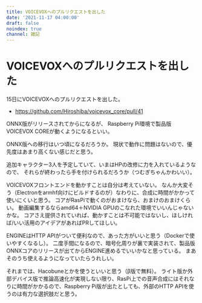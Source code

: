 ```yaml
---
title: VOICEVOXへのプルリクエストを出した
date: '2021-11-17 04:00:00'
draft: false
noindex: true
channel: 雑記
---
```


# VOICEVOXへのプルリクエストを出した
15日にVOICEVOXへのプルリクエストを出した。

- <https://github.com/Hiroshiba/voicevox_core/pull/41>

ONNX版がリリースされてからになるが、
Raspberry Pi環境で製品版VOICEVOX COREが動くようになるといい。

ONNX版への移行はいつ頃になるだろうか。
現状で動作に問題はないので、優先度はあまり高くない感じだと思う。

追加キャラクター3人を予定していて、いまはHPの改修に力を入れているようなので、
それらが終わったら手を付けられるだろうか（つむぎちゃんかわいい）。

VOICEVOXフロントエンドを動かすことは自分は考えていない。
なんか大変そう（Electronをarmhf向けにビルドするのが）なわりに、合成に時間がかかって使いにくいと思う。
コアがRasPiで動くのがおまけなら、おまけのおまけくらい。
動画編集するならamd64＋NVIDIA GPUのこなれた環境でいいんじゃないかな。
コアさえ提供されていれば、動かすことは不可能ではないし、ほしければ/いい活用のアイデアがあればPRしてほしい。

ENGINEはHTTP APIがついて便利なので、あった方がいいと思う（Dockerで使いやすくなるし）。
二度手間になるので、暗号化周りが裏で実装されて、製品版ONNXコアのリリースが出てからENGINE進めるでいいかなと思っている。
まあそのうち使えるようになっていたらうれしい。

それまでは、Hacobuneとかを使うといいと思う（β版で無料）。
ライト版か外部デバイス版で推論高速化が実現しない限り、RasPi上での音声合成にはそれなりに時間がかかるので、Raspberry Pi版が出たとしても、外部のHTTP APIを使うのは有力な選択肢だと思う。
